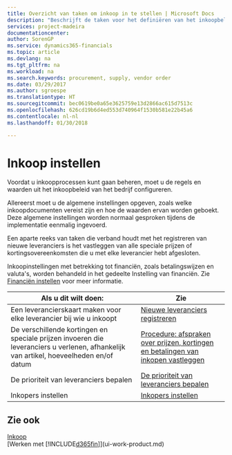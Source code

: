 ```yaml
---
title: Overzicht van taken om inkoop in te stellen | Microsoft Docs
description: "Beschrijft de taken voor het definiëren van het inkoopbeleid van uw bedrijf en het instellen van uw inkoopprocessen."
services: project-madeira
documentationcenter: 
author: SorenGP
ms.service: dynamics365-financials
ms.topic: article
ms.devlang: na
ms.tgt_pltfrm: na
ms.workload: na
ms.search.keywords: procurement, supply, vendor order
ms.date: 03/29/2017
ms.author: sgroespe
ms.translationtype: HT
ms.sourcegitcommit: bec0619be0a65e3625759e13d2866ac615d7513c
ms.openlocfilehash: 626cd19b6d4ed553d740964f1530b581e22b45a6
ms.contentlocale: nl-nl
ms.lasthandoff: 01/30/2018

---
```

# <a name="setting-up-purchasing"></a>Inkoop instellen
Voordat u inkoopprocessen kunt gaan beheren, moet u de regels en waarden uit het inkoopbeleid van het bedrijf configureren.

Allereerst moet u de algemene instellingen opgeven, zoals welke inkoopdocumenten vereist zijn en hoe de waarden ervan worden geboekt. Deze algemene instellingen worden normaal gesproken tijdens de implementatie eenmalig ingevoerd.

Een aparte reeks van taken die verband houdt met het registreren van nieuwe leveranciers is het vastleggen van alle speciale prijzen of kortingsovereenkomsten die u met elke leverancier hebt afgesloten.

Inkoopinstellingen met betrekking tot financiën, zoals betalingswijzen en valuta's, worden behandeld in het gedeelte Instelling van financiën. Zie [Financiën instellen](finance-setup-finance.md) voor meer informatie.

| Als u dit wilt doen: | Zie |
| --- | --- |
| Een leverancierskaart maken voor elke leverancier bij wie u inkoopt|[Nieuwe leveranciers registreren](purchasing-how-register-new-vendors.md) |
| De verschillende kortingen en speciale prijzen invoeren die leveranciers u verlenen, afhankelijk van artikel, hoeveelheden en/of datum |[Procedure: afspraken over prijzen, kortingen en betalingen van inkopen vastleggen](purchasing-how-record-purchase-price-discount-payment-agreements.md) |
| De prioriteit van leveranciers bepalen |[De prioriteit van leveranciers bepalen](purchasing-how-prioritize-vendors.md) |
| Inkopers instellen |[Inkopers instellen](purchasing-how-setup-purchasers.md) |

## <a name="see-also"></a>Zie ook
[Inkoop](purchasing-manage-purchasing.md)  
[Werken met [!INCLUDE[d365fin](includes/d365fin_md.md)]](ui-work-product.md)

